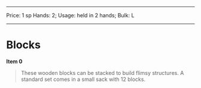 
---
Price: 1 sp
Hands: 2;
Usage: held in 2 hands;
Bulk: L


---

# Blocks

**Item 0**

> These wooden blocks can be stacked to build flimsy structures. A standard set comes in a small sack with 12 blocks.
